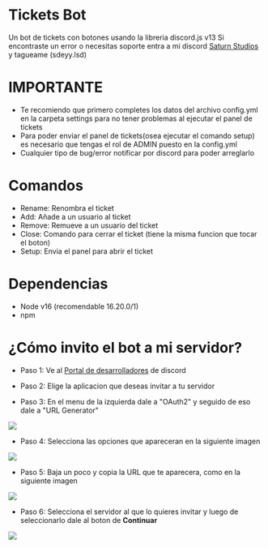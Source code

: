 # Tickets Bot
Un bot de tickets con botones usando la libreria discord.js v13
Si encontraste un error o necesitas soporte entra a mi discord [Saturn Studios](https://discord.gg/BWk7JxxcBg) y tagueame (sdeyy.lsd)

# IMPORTANTE
* Te recomiendo que primero completes los datos del archivo config.yml en la carpeta settings para no tener problemas al ejecutar el panel de tickets
* Para poder enviar el panel de tickets(osea ejecutar el comando setup) es necesario que tengas el rol de ADMIN puesto en la config.yml
* Cualquier tipo de bug/error notificar por discord para poder arreglarlo

# Comandos
* Rename: Renombra el ticket
* Add: Añade a un usuario al ticket
* Remove: Remueve a un usuario del ticket
* Close: Comando para cerrar el ticket (tiene la misma funcion que tocar el boton)
* Setup: Envia el panel para abrir el ticket

# Dependencias
* Node v16 (recomendable 16.20.0/1)
* npm

# ¿Cómo invito el bot a mi servidor?

* Paso 1: Ve al [Portal de desarrolladores](https://discord.com/developers/applications) de discord

* Paso 2: Elige la aplicacion que deseas invitar a tu servidor

* Paso 3: En el menu de la izquierda dale a "OAuth2" y seguido de eso dale a "URL Generator"
<img src="https://i.imgur.com/xcLZL8F.png">

* Paso 4: Selecciona las opciones que apareceran en la siguiente imagen
<img src="https://i.imgur.com/uNO82e4.png">

* Paso 5: Baja un poco y copia la URL que te aparecera, como en la siguiente imagen
<img src="https://i.imgur.com/FmZ6Zyi.png">

* Paso 6: Selecciona el servidor al que lo quieres invitar y luego de seleccionarlo dale al boton de <b>Continuar</b>
<img src="https://i.imgur.com/QWS0zdu.png">